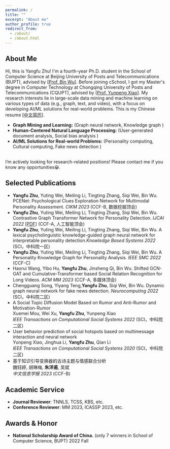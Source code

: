 ```yaml
---
permalink: /
title: ""
excerpt: "About me"
author_profile: true
redirect_from: 
  - /about/
  - /about.html
---
```


About Me
------
Hi, this is Yangfu Zhu! I'm a fourth-year Ph.D. student in the School of Computer Science at Beijing University of Posts and Telecommunications (BUPT), advised by [<a href='https://scholar.google.com/citations?hl=zh-CN&user=qCf-504AAAAJ'>Prof. Bin Wu</a>]. Before joining cSchool, I got my Master's degree in Computer Technology  at Chongqing University of Posts and Telecommunications (CQUPT), advised by [<a href='https://scholar.google.com/citations?user=zQ-C7wwAAAAJ&hl=zh-CN'>Prof. Yunpeng Xiao</a>]. My research interests lie in large-scale data mining and machine learning on various types of data (e.g., graph, text, and video), with a focus on developing AI/ML solutions for real-world problems.  This is my Chinese resume  [<a href='/files/zyf_cv.pdf' >中文简历</a>].  <br>
- **Graph Mining and Learning:** (Graph neural network, Knowledge graph )
- **Human-Centered Natural Language Processing:** (User-generated document analysis, Social bias analysis )   
- **AI/ML Solutions for Real-world Problems:** (Personality computing, Cultural computing, Fake news detection )
<br>     
I’m actively looking for research-related positions! Please contact me if you know any opportunities😀.

Selected Publications
------
- **Yangfu Zhu**, Yuting Wei, Meiling Li, Tingting Zhang, Siqi Wei, Bin Wu. PCENet: Psychological Clues Exploration Network for Multimodal Personality Assessment.
_CIKM 2023_ (CCF-B, 数据挖掘顶会)<br>
- **Yangfu Zhu**, Yuting Wei, Meiling Li, Tingting Zhang, Siqi Wei, Bin Wu. Contrastive Graph Transformer Network for Personality Detection. _IJCAI 2022_ [<a href='https://www.ijcai.org/proceedings/2022/0633.pdf'>PDF</a>] (CCF-A, 人工智能顶会)<br>
- **Yangfu Zhu**, Yuting Wei, Meiling Li, Tingting Zhang, Siqi Wei, Bin Wu. A lexical psycholinguistic knowledge-guided graph neural network for interpretable personality detection._Knowledge Based Systems 2022_  (SCI，中科院一区)<br>
- **Yangfu Zhu**, Yuting Wei, Meiling Li, Tingting Zhang, Siqi Wei, Bin Wu. A Personality Knowledge Graph for Personality Analysis. _IEEE SMC 2022_ (CCF-C) <br>
- Haorui Wang, Yibo Hu, **Yangfu Zhu**, Jinsheng Qi, Bin Wu. Shifted GCN-GAT and Cumulative-Transformer based Social Relation Recognition for Long Videos. _ACM MM 2023_ (CCF-A, 多媒体顶会) <br>
- Chengguang Song, Yiyang Teng,**Yangfu Zhu**, Siqi Wei, Bin Wu. Dynamic graph neural network for fake news detection.  _Neurocomputing 2022_ (SCI，中科院二区)<br>
- A Social Topic Diffusion Model Based on Rumor and Anti-Rumor and Motivation-Rumor<br>
 Xuemei Mou, Wei Xu, **Yangfu Zhu**, Yunpeng Xiao<br>
_IEEE Transactions on Computational Social Systems 2022_ (SCI，中科院二区) <br>
- User behavior prediction of social hotspots based on multimessage interaction and neural network <br>
  Yunpeng Xiao, Jinghua Li, **Yangfu Zhu**, Qian Li<br>
  _IEEE Transactions on Computational Social Systems 2020_ (SCI，中科院二区) <br>
- 基于知识引导变换器的古诗主题与情感联合分析 <br>
  魏钰婷, 胡琳梅, **朱洋甫**, 吴斌<br>
  _中文信息学报 2023_ (CCF-B) <br>



Academic Service
------
- **Journal Reviewer**: TNNLS, TCSS, KBS, etc.
- **Conference Reviewer**: MM 2023, ICASSP 2023, etc.

Awards & Honor
------
- **National Scholarship Award of China.** (only 7 winners in School of Computer Science, BUPT)            2022 Fall



